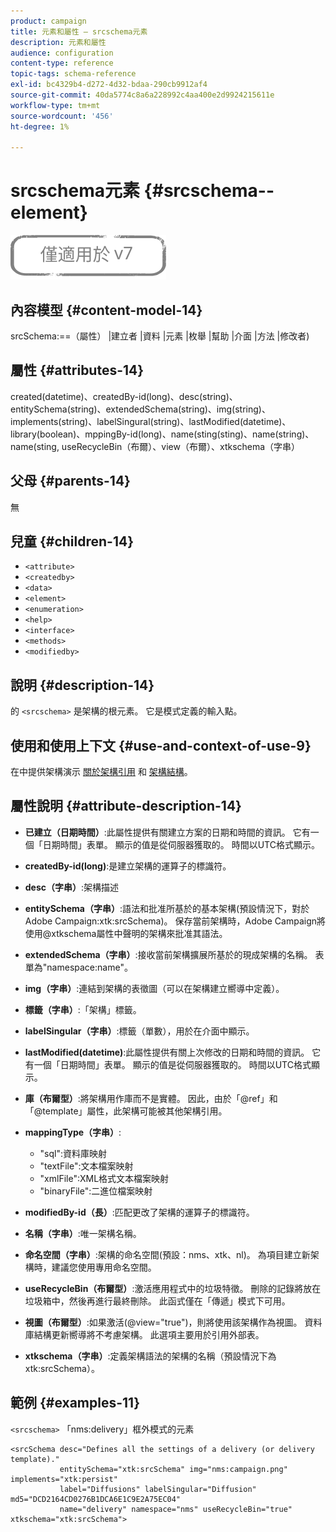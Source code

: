 ```yaml
---
product: campaign
title: 元素和屬性 — srcschema元素
description: 元素和屬性
audience: configuration
content-type: reference
topic-tags: schema-reference
exl-id: bc4329b4-d272-4d32-bdaa-290cb9912af4
source-git-commit: 40da5774c8a6a228992c4aa400e2d9924215611e
workflow-type: tm+mt
source-wordcount: '456'
ht-degree: 1%

---
```


# srcschema元素 {#srcschema--element}

![](../../../assets/v7-only.svg)

## 內容模型 {#content-model-14}

srcSchema:==（屬性） |建立者 |資料 |元素 |枚舉 |幫助 |介面 |方法 |修改者)

## 屬性 {#attributes-14}

created(datetime)、createdBy-id(long)、desc(string)、entitySchema(string)、extendedSchema(string)、img(string)、implements(string)、labelSingural(string)、lastModified(datetime)、library(boolean)、mppingBy-id(long)、name(sting(sting)、name(string)、name(sting, useRecycleBin（布爾）、view（布爾）、xtkschema（字串）

## 父母 {#parents-14}

無

## 兒童 {#children-14}

* `<attribute>`
* `<createdby>`
* `<data>`
* `<element>`
* `<enumeration>`
* `<help>`
* `<interface>`
* `<methods>`
* `<modifiedby>`

## 說明 {#description-14}

的 `<srcschema>` 是架構的根元素。 它是模式定義的輸入點。

## 使用和使用上下文 {#use-and-context-of-use-9}

在中提供架構演示 [關於架構引用](../../../configuration/using/about-schema-reference.md) 和 [架構結構](../../../configuration/using/schema-structure.md)。

## 屬性說明 {#attribute-description-14}

* **已建立（日期時間）**:此屬性提供有關建立方案的日期和時間的資訊。 它有一個「日期時間」表單。 顯示的值是從伺服器獲取的。 時間以UTC格式顯示。
* **createdBy-id(long)**:是建立架構的運算子的標識符。
* **desc（字串）**:架構描述
* **entitySchema（字串）**:語法和批准所基於的基本架構(預設情況下，對於Adobe Campaign:xtk:srcSchema)。 保存當前架構時，Adobe Campaign將使用@xtkschema屬性中聲明的架構來批准其語法。
* **extendedSchema（字串）**:接收當前架構擴展所基於的現成架構的名稱。 表單為&quot;namespace:name&quot;。
* **img（字串）**:連結到架構的表徵圖（可以在架構建立嚮導中定義）。
* **標籤（字串）**:「架構」標籤。
* **labelSingular（字串）**:標籤（單數），用於在介面中顯示。
* **lastModified(datetime)**:此屬性提供有關上次修改的日期和時間的資訊。 它有一個「日期時間」表單。 顯示的值是從伺服器獲取的。 時間以UTC格式顯示。
* **庫（布爾型）**:將架構用作庫而不是實體。 因此，由於「@ref」和「@template」屬性，此架構可能被其他架構引用。
* **mappingType（字串）**:

   * &quot;sql&quot;:資料庫映射
   * &quot;textFile&quot;:文本檔案映射
   * &quot;xmlFile&quot;:XML格式文本檔案映射
   * &quot;binaryFile&quot;:二進位檔案映射

* **modifiedBy-id（長）**:匹配更改了架構的運算子的標識符。
* **名稱（字串）**:唯一架構名稱。
* **命名空間（字串）**:架構的命名空間(預設：nms、xtk、nl)。 為項目建立新架構時，建議您使用專用命名空間。
* **useRecycleBin（布爾型）**:激活應用程式中的垃圾特徵。 刪除的記錄將放在垃圾箱中，然後再進行最終刪除。 此函式僅在「傳遞」模式下可用。
* **視圖（布爾型）**:如果激活(@view=&quot;true&quot;)，則將使用該架構作為視圖。 資料庫結構更新嚮導將不考慮架構。 此選項主要用於引用外部表。
* **xtkschema（字串）**:定義架構語法的架構的名稱（預設情況下為xtk:srcSchema）。

## 範例 {#examples-11}

`<srcschema>` 「nms:delivery」框外模式的元素

```
<srcSchema desc="Defines all the settings of a delivery (or delivery template)."  
           entitySchema="xtk:srcSchema" img="nms:campaign.png" implements="xtk:persist" 
           label="Diffusions" labelSingular="Diffusion" md5="DCD2164CD0276B1DCA6E1C9E2A75EC04"
           name="delivery" namespace="nms" useRecycleBin="true" xtkschema="xtk:srcSchema">
```
